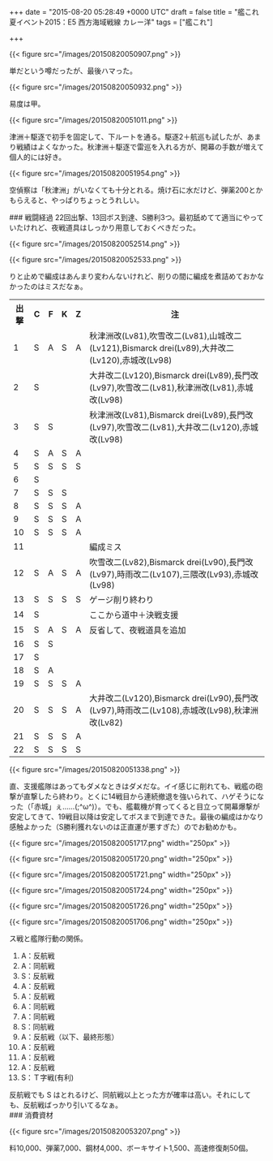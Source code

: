 
+++
date = "2015-08-20 05:28:49 +0000 UTC"
draft = false
title = "艦これ夏イベント2015：E5 西方海域戦線 カレー洋"
tags = ["艦これ"]

+++


{{< figure src="/images/20150820050907.png"  >}}

単だという噂だったが、最後ハマった。

{{< figure src="/images/20150820050932.png"  >}}

易度は甲。

{{< figure src="/images/20150820051011.png"  >}}

津洲＋駆逐で初手を固定して、下ルートを通る。駆逐2＋航巡も試したが、あまり戦績はよくなかった。秋津洲＋駆逐で雷巡を入れる方が、開幕の手数が増えて個人的には好き。

{{< figure src="/images/20150820051954.png"  >}}

空偵察は「秋津洲」がいなくても十分とれる。焼け石に水だけど、弾薬200とかもらえると、やっぱりちょっとうれしい。

<div class="section">
    ### 戦闘経過
    22回出撃、13回ボス到達、S勝利3つ。最初舐めてて適当にやっていたけれど、夜戦道具はしっかり用意しておくべきだった。

{{< figure src="/images/20150820052514.png"  >}}

{{< figure src="/images/20150820052533.png"  >}}

りと止めで編成はあんまり変わんないけれど、削りの間に編成を煮詰めておかなかったのはミスだなぁ。

<table>
    <tbody><tr>
    <th>出撃</th>
    <th>C</th>
    <th>F</th>
    <th>K</th>
    <th>Z</th>
    <th>注</th>
    </tr>
    <tr>
    <td>1</td>
    <td>S</td>
    <td>A</td>
    <td>S</td>
    <td>A</td>
    <td>秋津洲改(Lv81),吹雪改二(Lv81),山城改二(Lv121),Bismarck drei(Lv89),大井改二(Lv120),赤城改(Lv98)</td>
    </tr>
    <tr>
    <td>2</td>
    <td>S</td>
    <td> </td>
    <td> </td>
    <td> </td>
    <td>大井改二(Lv120),Bismarck drei(Lv89),長門改(Lv97),吹雪改二(Lv81),秋津洲改(Lv81),赤城改(Lv98)</td>
    </tr>
    <tr>
    <td>3</td>
    <td>S</td>
    <td>S</td>
    <td> </td>
    <td> </td>
    <td>秋津洲改(Lv81),Bismarck drei(Lv89),長門改(Lv97),吹雪改二(Lv81),大井改二(Lv120),赤城改(Lv98)</td>
    </tr>
    <tr>
    <td>4</td>
    <td>S</td>
    <td>A</td>
    <td>S</td>
    <td>A</td>
    <td> </td>
    </tr>
    <tr>
    <td>5</td>
    <td>S</td>
    <td>S</td>
    <td>S</td>
    <td>S</td>
    <td> </td>
    </tr>
    <tr>
    <td>6</td>
    <td>S</td>
    <td> </td>
    <td> </td>
    <td> </td>
    <td> </td>
    </tr>
    <tr>
    <td>7</td>
    <td>S</td>
    <td>S</td>
    <td>S</td>
    <td> </td>
    <td> </td>
    </tr>
    <tr>
    <td>8</td>
    <td>S</td>
    <td>S</td>
    <td>S</td>
    <td>A</td>
    <td> </td>
    </tr>
    <tr>
    <td>9</td>
    <td>S</td>
    <td>S</td>
    <td>S</td>
    <td>A</td>
    <td> </td>
    </tr>
    <tr>
    <td>10</td>
    <td>S</td>
    <td>S</td>
    <td>S</td>
    <td>A</td>
    <td> </td>
    </tr>
    <tr>
    <td>11</td>
    <td> </td>
    <td> </td>
    <td> </td>
    <td> </td>
    <td>編成ミス</td>
    </tr>
    <tr>
    <td>12</td>
    <td>S</td>
    <td>A</td>
    <td>S</td>
    <td>A</td>
    <td>吹雪改二(Lv82),Bismarck drei(Lv90),長門改(Lv97),時雨改二(Lv107),三隈改(Lv93),赤城改(Lv98)</td>
    </tr>
    <tr>
    <td>13</td>
    <td>S</td>
    <td>S</td>
    <td>S</td>
    <td>S</td>
    <td>ゲージ削り終わり</td>
    </tr>
    <tr>
    <td>14</td>
    <td>S</td>
    <td> </td>
    <td> </td>
    <td> </td>
    <td>ここから道中＋決戦支援</td>
    </tr>
    <tr>
    <td>15</td>
    <td>S</td>
    <td>A</td>
    <td>S</td>
    <td>A</td>
    <td>反省して、夜戦道具を追加</td>
    </tr>
    <tr>
    <td>16</td>
    <td>S</td>
    <td>S</td>
    <td> </td>
    <td> </td>
    <td> </td>
    </tr>
    <tr>
    <td>17</td>
    <td>S</td>
    <td> </td>
    <td> </td>
    <td> </td>
    <td> </td>
    </tr>
    <tr>
    <td>18</td>
    <td>S</td>
    <td>A</td>
    <td> </td>
    <td> </td>
    <td> </td>
    </tr>
    <tr>
    <td>19</td>
    <td>S</td>
    <td>S</td>
    <td>S</td>
    <td>A</td>
    <td> </td>
    </tr>
    <tr>
    <td>20</td>
    <td>S</td>
    <td>S</td>
    <td>S</td>
    <td>A</td>
    <td>大井改二(Lv120),Bismarck drei(Lv90),長門改(Lv97),時雨改二(Lv108),赤城改(Lv98),秋津洲改(Lv82)</td>
    </tr>
    <tr>
    <td>21</td>
    <td>S</td>
    <td>S</td>
    <td>S</td>
    <td>A</td>
    <td> </td>
    </tr>
    <tr>
    <td>22</td>
    <td>S</td>
    <td>S</td>
    <td>S</td>
    <td>S</td>
    <td> </td>
    </tr>
</tbody></table>

{{< figure src="/images/20150820051338.png"  >}}

直、支援艦隊はあってもダメなときはダメだな。イイ感じに削れても、戦艦の砲撃が直撃したら終わり。とくに14戦目から連続撤退を強いられて、ハゲそうになった（「赤城」ぇ……(;^ω^)）。でも、艦載機が育ってくると目立って開幕爆撃が安定してきて、19戦目以降は安定してボスまで到達できた。最後の編成はかなり感触よかった（S勝利獲れないのは正直運が悪すぎた）のでお勧めかも。

{{< figure src="/images/20150820051717.png" width="250px" >}}



{{< figure src="/images/20150820051720.png" width="250px" >}}



{{< figure src="/images/20150820051721.png" width="250px" >}}



{{< figure src="/images/20150820051724.png" width="250px" >}}



{{< figure src="/images/20150820051726.png" width="250px" >}}



{{< figure src="/images/20150820051706.png" width="250px" >}}

ス戦と艦隊行動の関係。

<ol>
<li>A：反航戦</li>
<li>A：同航戦</li>
<li>S：反航戦</li>
<li>A：反航戦</li>
<li>A：反航戦</li>
<li>A：同航戦</li>
<li>A：同航戦</li>
<li>S：同航戦</li>
<li>A：反航戦（以下、最終形態）</li>
<li>A：反航戦</li>
<li>A：反航戦</li>
<li>A：反航戦</li>
<li>S：Ｔ字戦(有利)</li>
</ol>反航戦でも S はとれるけど、同航戦以上とった方が確率は高い。それにしても、反航戦ばっかり引いてるなぁ。

</div>
<div class="section">
    ### 消費資材
    

{{< figure src="/images/20150820053207.png"  >}}

料10,000、弾薬7,000、鋼材4,000、ボーキサイト1,500、高速修復剤50個。

</div>

